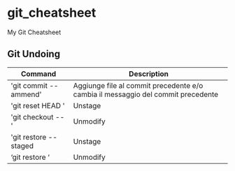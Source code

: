 # git_cheatsheet
My Git Cheatsheet

## Git Undoing

| Command                      | Description |
|------------------------------|-------------|
| 'git commit --ammend' | Aggiunge file al commit precedente e/o cambia il messaggio del commit precedente     |
| 'git reset HEAD <file>'      | Unstage <file>  |
| 'git checkout -- <file>'     | Unmodify <file> |
| 'git restore --staged <file> | Unstage <file>  |
| ‘git restore <file>‘          | Unmodify <file> |
